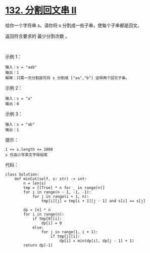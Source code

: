 # [132. 分割回文串 II](https://leetcode-cn.com/problems/palindrome-partitioning-ii/)

给你一个字符串 s，请你将 s 分割成一些子串，使每个子串都是回文。

返回符合要求的 最少分割次数 。

 

示例 1：
```
输入：s = "aab"
输出：1
解释：只需一次分割就可将 s 分割成 ["aa","b"] 这样两个回文子串。
```
示例 2：
```
输入：s = "a"
输出：0
```
示例 3：
```
输入：s = "ab"
输出：1
```

提示：
```
1 <= s.length <= 2000
s 仅由小写英文字母组成
```

代码：
```python3
class Solution:
    def minCut(self, s: str) -> int:
        n = len(s)
        tmp = [[True] * n for _ in range(n)]
        for i in range(n - 1, -1, -1):
            for j in range(i + 1, n):
                tmp[i][j] = tmp[i + 1][j - 1] and s[i] == s[j]
        
        dp = [n] * n
        for i in range(n):
            if tmp[0][i]:
                dp[i] = 0
            else:
                for j in range(1, i + 1):
                    if tmp[j][i]:
                        dp[i] = min(dp[i], dp[j - 1] + 1)
        return dp[-1]
```